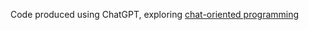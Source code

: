 Code produced using ChatGPT, exploring [chat-oriented programming](https://chatgpt.com/share/66fa6a30-5e68-800d-a3c3-26e9089e244d)
